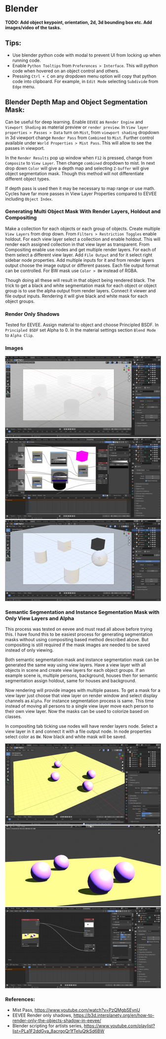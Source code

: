 # Blender

**TODO: Add object keypoint, orientation, 2d, 3d bounding box etc. Add images/video of the tasks.**

## Tips:

- Use blender python code with modal to prevent UI from locking up when running code.
- Enable `Python Tooltips` from `Preferences > Interface`. This will python code when hovered on an object control and others. 
- Pressing `Ctrl + C` on any dropdown menu option will copy that python code into clipboard. For example, in `Edit Mode` selecting `Subdivide` from `Edge` menu.

## Blender Depth Map and Object Segmentation Mask:

Can be useful for deep learning. Enable `EEVEE` as `Render Engine` and `Viewport Shading` as material preview or `render preview`. In `View layer properties > Passes > Data` turn on `Mist`, from `viewport shading` dropdown in 3d viewport change `Render Pass` from `Combined` to `Mist`. Further control available under `World Properties > Mist Pass`. This will allow to see the passes in viewport.

In the `Render Results` pop up window when `F12` is pressed, change from `Composite` to `View Layer`. Then change `combined` dropdown to mist. In next drop down `Color` will give a depth map and selecting `Z-buffer` will give object segmentation mask. Though this method will not differentiate different object types. 

If depth pass is used then it may be necessary to map range or use math. Cycles have far more passes in View Layer Properties compared to EEVEE including `Object Index`.

### Generating Multi Object Mask With Render Layers, Holdout and Compositing

Make a collection for each objects or each group of objects. Create multiple `View Layers` from drop down. From `Filters > Restriction Toggles` enable holdout. For each view layer select a collection and enable holdout. This will render each assigned collection in that view layer as transparent. From Compositing enable use nodes and get multiple render layers. For each of them select a different view layer. Add `File Output` and for it select right sidebar node properties. Add multiple inputs for it and from render layers output choose the image output or different passes. Each file output format can be controlled. For BW mask use `Color > BW` instead of RGBA.

Though doing all these will result in that object being rendered black. The trick to get a black and white segmentation mask for each object or object group is to use the alpha output from render layers. Connect it viewer and file output inputs. Rendering it will give black and white mask for each object groups.

### Render Only Shadows

Tested for EEVEE. Assign material to object and choose Principled BSDF. In `Principled BSDF` set Alpha to 0. In the material settings section `Blend Mode` to `Alpha Clip`.

### Images

![blender_dataset_generation_1](readme/blender_dataset_generation_1.png)
![blender_dataset_generation_2](readme/blender_dataset_generation_2.png)
![blender_dataset_generation_3](readme/blender_dataset_generation_3.png)

### Semantic Segmentation and Instance Segmentation Mask with Only View Layers and Alpha

This process was tested on eevee and must read all above before trying this. I have found this to be easiest process for generating segmentation masks without using compositing based method described above. But compositing is still required if the mask images are needed to be saved instead of only viewing. 

Both semantic segmentation mask and instance segmentation mask can be generated the same way using view layers. Have a view layer with all objects in scene and create view layers for each object groups. If an example scene is, multiple persons, background, houses then for semantic segmentation assign holdout, same for houses and background. 

Now rendering will provide images with multiple passes. To get a mask for a view layer just choose that view layer on render window and select display channels as `Alpha`. For instance segmentation process is same. This time instead of moving all persons to a single view layer move each person to their own view layer. Now the masks can be used to colorize based on classes.

In compositing tab ticking use nodes will have render layers node. Select a view layer in it and connect it with a file output node. In node properties select color as `BW`. Now black and white mask will be saved.

![blender_segmentation_scene.png](readme/blender_segmentation_scene.png)
![blender_segmentation_mask.gif](readme/blender_segmentation_mask.gif)
![blender_segmentation_output.png](readme/blender_segmentation_output.png)


### References:

- Mist Pass, https://www.youtube.com/watch?v=PzQMgbSEynU
- EEVEE Render only shadows, https://b3d.interplanety.org/en/how-to-render-only-the-objects-shadow-in-eevee/
- Blender scripting for artists series, https://www.youtube.com/playlist?list=PLa1F2ddGya_8acrgoQr1fTeIuQtkSd6BW
